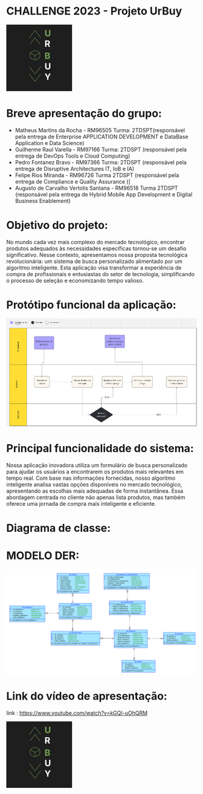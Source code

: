 # CHALLENGE  2023 - Projeto UrBuy

![ LOGO DO PROJETO ](documentação/UrBuyLogo.jpeg)

# Breve apresentação do grupo: 
* Matheus Martins da Rocha - RM96505 Turma: 2TDSPT(responsável pela entrega de Enterprise APPLICATION DEVELOPMENT e DataBase Application e Data Science)
* Guilherme Raul Varella - RM97166 Turma: 2TDSPT (responsável pela entrega de DevOps Tools e Cloud Computing)
* Pedro Fontanez Bravo - RM97366 Turma: 2TDSPT (responsável pela entrega de Disruptive Architectures IT, IoB e IA)
* Felipe Rios Miranda - RM96726 Turma 2TDSPT (responsável pela entrega de Compliance e Quality Assurance )]
* Augusto de Carvalho Vertolis Santana - RM96518 Turma 2TDSPT (responsável pela entrega de Hybrid Mobile App Development e Digital Business Enablement)


# Objetivo do projeto: 

No mundo cada vez mais complexo do mercado tecnológico, encontrar produtos adequados às necessidades específicas tornou-se um desafio significativo. Nesse contexto, apresentamos nossa proposta tecnológica revolucionária: um sistema de busca personalizado alimentado por um algoritmo inteligente. Esta aplicação visa transformar a experiência de compra de profissionais e entusiastas do setor de tecnologia, simplificando o processo de seleção e economizando tempo valioso.

# Protótipo funcional da aplicação:
![ PROTÓTIPO ](documentação/Arquitetura.png)

# Principal funcionalidade do sistema: 

Nossa aplicação inovadora utiliza um formulário de busca personalizado para ajudar os usuários a encontrarem os produtos mais relevantes em tempo real. Com base nas informações fornecidas, nosso algoritmo inteligente analisa vastas opções disponíveis no mercado tecnológico, apresentando as escolhas mais adequadas de forma instantânea. Essa abordagem centrada no cliente não apenas lista produtos, mas também oferece uma jornada de compra mais inteligente e eficiente.

# Diagrama de classe:




# MODELO DER:

![ MODELO_DER ](documentação/LOGICAL_JPA.png)

# Link do vídeo de apresentação:

link : https://www.youtube.com/watch?v=kGQI-uOhQRM

![ LOGO DO PROJETO ](documentação/UrBuyLogo.jpeg)

